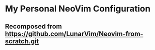 # My Personal NeoVim Configuration

## Recomposed from https://github.com/LunarVim/Neovim-from-scratch.git
